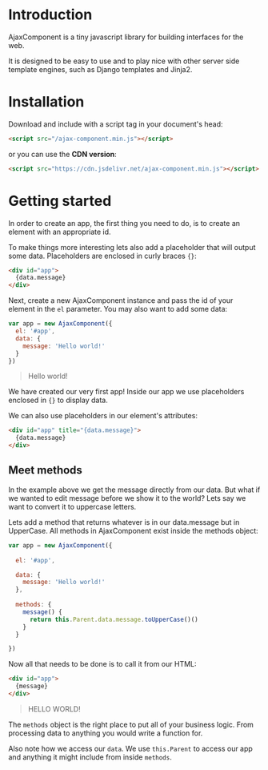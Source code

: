 # Introduction

AjaxComponent is a tiny javascript library for building interfaces for the web.

It is designed to be easy to use and to play nice with other server side template engines, such as Django templates
and Jinja2.


# Installation

Download and include with a script tag in your document's head:

```html
<script src="/ajax-component.min.js"></script>
```

or you can use the **CDN version**:
```html
<script src="https://cdn.jsdelivr.net/ajax-component.min.js"></script>
```

# Getting started

In order to create an app, the first thing you need to do, is to create an element with an appropriate id.

To make things more interesting lets also add a placeholder that will output some data. Placeholders are enclosed
in curly braces `{}`:

```html
<div id="app">
  {data.message}
</div>
```

Next, create a new AjaxComponent instance and pass the id of your element in the `el` parameter. You may also
want to add some data:
 
```js
var app = new AjaxComponent({
  el: '#app',
  data: {
    message: 'Hello world!'
  }
})
```

> Hello world!

We have created our very first app! Inside our app we use placeholders enclosed in `{}` to display data. 

We can also use placeholders in our element's attributes:

```html
<div id="app" title="{data.message}">
  {data.message}
</div>
```

## Meet methods

In the example above we get the message directly from our data. But what if we wanted to edit message before we 
show it to the world? Lets say we want to convert it to uppercase letters.

Lets add a method that returns whatever is in our data.message but in UpperCase. All methods in AjaxComponent
exist inside the methods object:

```js
var app = new AjaxComponent({
  
  el: '#app',

  data: {
    message: 'Hello world!'
  },
  
  methods: {
    message() {
      return this.Parent.data.message.toUpperCase()()
    }
  }

})
```

Now all that needs to be done is to call it from our HTML:

```html
<div id="app">
  {message}
</div>
```

> HELLO WORLD!

The `methods` object is the right place to put all of your business logic. From processing data to anything you would
write a function for.

Also note how we access our `data`. We use `this.Parent` to access our app and anything it might include from 
inside `methods`.